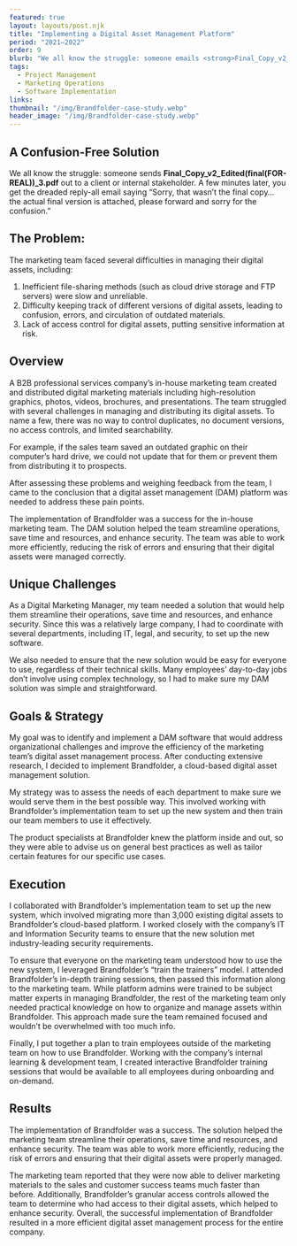 ```yaml
---
featured: true
layout: layouts/post.njk
title: "Implementing a Digital Asset Management Platform"
period: "2021–2022"
order: 9
blurb: "We all know the struggle: someone emails <strong>Final_Copy_v2_Edited(final-FOR-REAL)_3.pdf</strong> to your client. A few minutes later, you get the dreaded reply-all email saying “Sorry, NEW updated final version is attached!” It had to stop."
tags:
  - Project Management
  - Marketing Operations
  - Software Implementation
links:
thumbnail: "/img/Brandfolder-case-study.webp"
header_image: "/img/Brandfolder-case-study.webp"
---
```

## A Confusion-Free Solution

We all know the struggle: someone sends **Final\_Copy\_v2\_Edited(final(FOR-REAL))\_3.pdf** out to a client or internal stakeholder. A few minutes later, you get the dreaded reply-all email saying “Sorry, that wasn’t the final copy… the actual final version is attached, please forward and sorry for the confusion.”

## The Problem:

The marketing team faced several difficulties in managing their digital assets, including:

1.  Inefficient file-sharing methods (such as cloud drive storage and FTP servers) were slow and unreliable.
2.  Difficulty keeping track of different versions of digital assets, leading to confusion, errors, and circulation of outdated materials.
3.  Lack of access control for digital assets, putting sensitive information at risk.

## Overview

A B2B professional services company’s in-house marketing team created and distributed digital marketing materials including high-resolution graphics, photos, videos, brochures, and presentations. The team struggled with several challenges in managing and distributing its digital assets. To name a few, there was no way to control duplicates, no document versions, no access controls, and limited searchability.

For example, if the sales team saved an outdated graphic on their computer’s hard drive, we could not update that for them or prevent them from distributing it to prospects.

After assessing these problems and weighing feedback from the team, I came to the conclusion that a digital asset management (DAM) platform was needed to address these pain points.

The implementation of Brandfolder was a success for the in-house marketing team. The DAM solution helped the team streamline operations, save time and resources, and enhance security. The team was able to work more efficiently, reducing the risk of errors and ensuring that their digital assets were managed correctly.

## Unique Challenges

As a Digital Marketing Manager, my team needed a solution that would help them streamline their operations, save time and resources, and enhance security. Since this was a relatively large company, I had to coordinate with several departments, including IT, legal, and security, to set up the new software.

We also needed to ensure that the new solution would be easy for everyone to use, regardless of their technical skills. Many employees’ day-to-day jobs don’t involve using complex technology, so I had to make sure my DAM solution was simple and straightforward.

## Goals & Strategy

My goal was to identify and implement a DAM software that would address organizational challenges and improve the efficiency of the marketing team’s digital asset management process. After conducting extensive research, I decided to implement Brandfolder, a cloud-based digital asset management solution.

My strategy was to assess the needs of each department to make sure we would serve them in the best possible way. This involved working with Brandfolder’s implementation team to set up the new system and then train our team members to use it effectively.

The product specialists at Brandfolder knew the platform inside and out, so they were able to advise us on general best practices as well as tailor certain features for our specific use cases.

## Execution

I collaborated with Brandfolder’s implementation team to set up the new system, which involved migrating more than 3,000 existing digital assets to Brandfolder’s cloud-based platform. I worked closely with the company’s IT and Information Security teams to ensure that the new solution met industry-leading security requirements.

To ensure that everyone on the marketing team understood how to use the new system, I leveraged Brandfolder’s “train the trainers” model. I attended Brandfolder’s in-depth training sessions, then passed this information along to the marketing team. While platform admins were trained to be subject matter experts in managing Brandfolder, the rest of the marketing team only needed practical knowledge on how to organize and manage assets within Brandfolder. This approach made sure the team remained focused and wouldn’t be overwhelmed with too much info.

Finally, I put together a plan to train employees outside of the marketing team on how to use Brandfolder. Working with the company’s internal learning & development team, I created interactive Brandfolder training sessions that would be available to all employees during onboarding and on-demand.

## Results

The implementation of Brandfolder was a success. The solution helped the marketing team streamline their operations, save time and resources, and enhance security. The team was able to work more efficiently, reducing the risk of errors and ensuring that their digital assets were properly managed.

The marketing team reported that they were now able to deliver marketing materials to the sales and customer success teams much faster than before. Additionally, Brandfolder’s granular access controls allowed the team to determine who had access to their digital assets, which helped to enhance security. Overall, the successful implementation of Brandfolder resulted in a more efficient digital asset management process for the entire company.